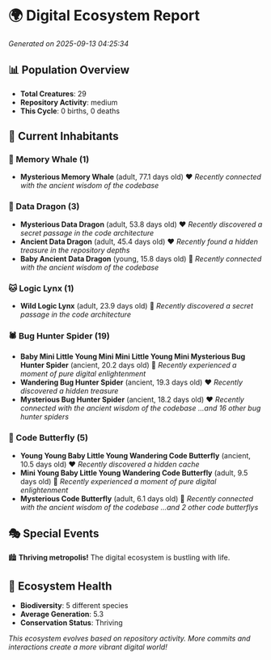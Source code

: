 # 🌍 Digital Ecosystem Report
*Generated on 2025-09-13 04:25:34*

## 📊 Population Overview
- **Total Creatures**: 29
- **Repository Activity**: medium
- **This Cycle**: 0 births, 0 deaths

## 👥 Current Inhabitants

### 🐋 Memory Whale (1)
- **Mysterious Memory Whale** (adult, 77.1 days old) ❤️
  *Recently connected with the ancient wisdom of the codebase*

### 🐉 Data Dragon (3)
- **Mysterious Data Dragon** (adult, 53.8 days old) ❤️
  *Recently discovered a secret passage in the code architecture*
- **Ancient Data Dragon** (adult, 45.4 days old) ❤️
  *Recently found a hidden treasure in the repository depths*
- **Baby Ancient Data Dragon** (young, 15.8 days old) 💚
  *Recently connected with the ancient wisdom of the codebase*

### 🐱 Logic Lynx (1)
- **Wild Logic Lynx** (adult, 23.9 days old) 💛
  *Recently discovered a secret passage in the code architecture*

### 🕷️ Bug Hunter Spider (19)
- **Baby Mini Little Young Mini Mini Little Young Mini Mysterious Bug Hunter Spider** (ancient, 20.2 days old) 💛
  *Recently experienced a moment of pure digital enlightenment*
- **Wandering Bug Hunter Spider** (ancient, 19.3 days old) ❤️
  *Recently discovered a hidden treasure*
- **Mysterious Bug Hunter Spider** (ancient, 18.2 days old) ❤️
  *Recently connected with the ancient wisdom of the codebase*
  *...and 16 other bug hunter spiders*

### 🦋 Code Butterfly (5)
- **Young Young Baby Little Young Wandering Code Butterfly** (ancient, 10.5 days old) ❤️
  *Recently discovered a hidden cache*
- **Mini Young Baby Little Young Wandering Code Butterfly** (adult, 9.5 days old) 💚
  *Recently experienced a moment of pure digital enlightenment*
- **Mysterious Code Butterfly** (adult, 6.1 days old) 💚
  *Recently connected with the ancient wisdom of the codebase*
  *...and 2 other code butterflys*

## 🎭 Special Events

🏙️ **Thriving metropolis!** The digital ecosystem is bustling with life.

## 🔬 Ecosystem Health
- **Biodiversity**: 5 different species
- **Average Generation**: 5.3
- **Conservation Status**: Thriving

*This ecosystem evolves based on repository activity. More commits and interactions create a more vibrant digital world!*